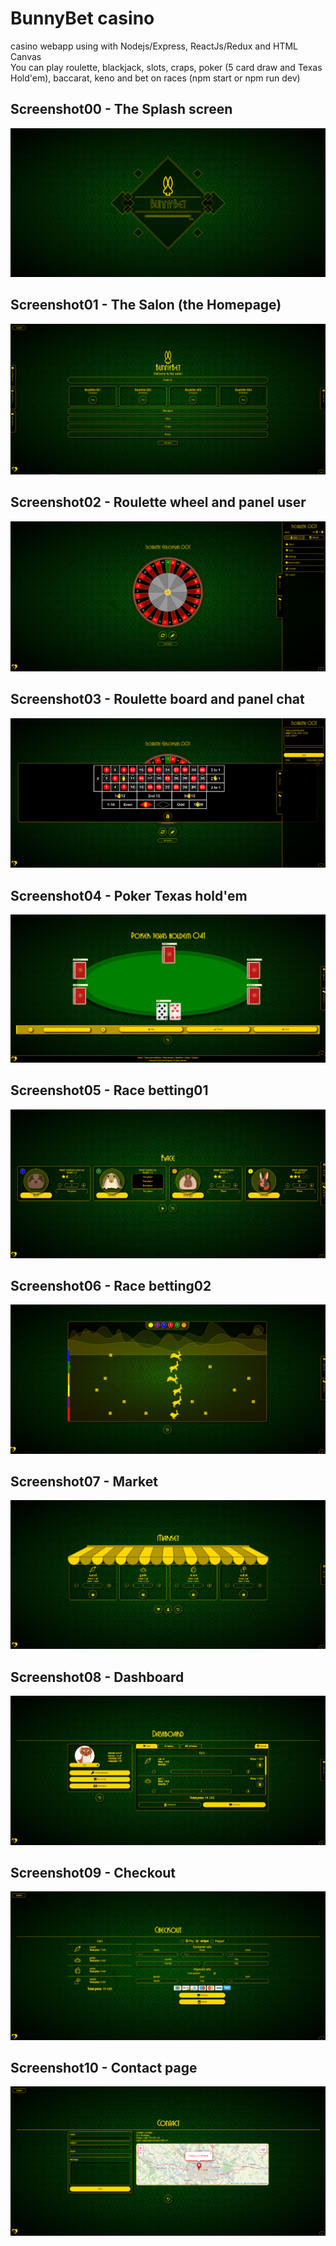 # BunnyBet casino
casino webapp using with Nodejs/Express, ReactJs/Redux and HTML Canvas\
You can play roulette, blackjack, slots, craps, poker (5 card draw and Texas Hold'em), baccarat, keno and bet on races
(npm start or npm run dev)

## Screenshot00 - The Splash screen
![Image 0](./server/images/00.png)

## Screenshot01 - The Salon (the Homepage)
![Image 1](./server/images/01.png)

## Screenshot02 - Roulette wheel and panel user
![Image 2](./server/images/02.png)

## Screenshot03 - Roulette board and panel chat
![Image 3](./server/images/03.png)

## Screenshot04 - Poker Texas hold'em
![Image 4](./server/images/04.png)

## Screenshot05 - Race betting01
![Image 4](./server/images/09.png)

## Screenshot06 - Race betting02
![Image 4](./server/images/10.png)

## Screenshot07 - Market
![Image 4](./server/images/05.png)

## Screenshot08 - Dashboard
![Image 4](./server/images/06.png)

## Screenshot09 - Checkout
![Image 4](./server/images/08.png)

## Screenshot10 - Contact page
![Image 4](./server/images/07.png)
